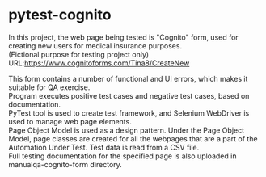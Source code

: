 # pytest-cognito
In this project, the web page being tested is "Cognito" form, used for creating new users for medical insurance purposes.\
(Fictional purpose for testing project only)\
URL:https://www.cognitoforms.com/Tina8/CreateNew

This form contains a number of functional and UI errors, which makes it suitable for QA exercise.\
Program executes positive test cases and negative test cases, based on documentation.\
PyTest tool is used to create test framework, and Selenium WebDriver is used to manage web page elements.\
Page Object Model is used as a design pattern. Under the Page Object Model, page classes are created for all the webpages that are a part of the Automation Under Test. Test data is read from a CSV file.\
Full testing documentation for the specified page is also uploaded in manualqa-cognito-form directory.

